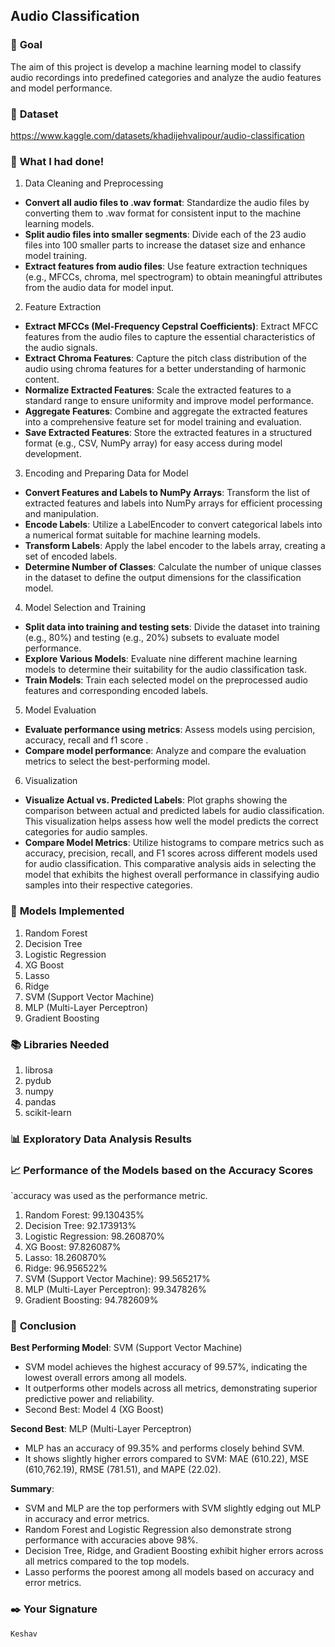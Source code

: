 ## **Audio Classification**

### 🎯 **Goal**

The aim of this project is develop a machine learning model to classify audio recordings into predefined categories and analyze the audio features and model performance.

### 🧵 **Dataset**

https://www.kaggle.com/datasets/khadijehvalipour/audio-classification

### 🧮 **What I had done!**

1. Data Cleaning and Preprocessing

- **Convert all audio files to .wav format**: Standardize the audio files by converting them to .wav format for consistent input to the machine learning models.
- **Split audio files into smaller segments**: Divide each of the 23 audio files into 100 smaller parts to increase the dataset size and enhance model training.
- **Extract features from audio files**: Use feature extraction techniques (e.g., MFCCs, chroma, mel spectrogram) to obtain meaningful attributes from the audio data for model input.

2. Feature Extraction

- **Extract MFCCs (Mel-Frequency Cepstral Coefficients)**: Extract MFCC features from the audio files to capture the essential characteristics of the audio signals.
- **Extract Chroma Features**: Capture the pitch class distribution of the audio using chroma features for a better understanding of harmonic content.
- **Normalize Extracted Features**: Scale the extracted features to a standard range to ensure uniformity and improve model performance.
- **Aggregate Features**: Combine and aggregate the extracted features into a comprehensive feature set for model training and evaluation.
- **Save Extracted Features**: Store the extracted features in a structured format (e.g., CSV, NumPy array) for easy access during model development.

3. Encoding and Preparing Data for Model

- **Convert Features and Labels to NumPy Arrays**: Transform the list of extracted features and labels into NumPy arrays for efficient processing and manipulation.
- **Encode Labels**: Utilize a LabelEncoder to convert categorical labels into a numerical format suitable for machine learning models.
- **Transform Labels**: Apply the label encoder to the labels array, creating a set of encoded labels.
- **Determine Number of Classes**: Calculate the number of unique classes in the dataset to define the output dimensions for the classification model.

4. Model Selection and Training

- **Split data into training and testing sets**: Divide the dataset into training (e.g., 80%) and testing (e.g., 20%) subsets to evaluate model performance.
- **Explore Various Models**: Evaluate nine different machine learning models to determine their suitability for the audio classification task.
- **Train Models**: Train each selected model on the preprocessed audio features and corresponding encoded labels.

5. Model Evaluation

- **Evaluate performance using metrics**: Assess models using percision, accuracy, recall and f1 score .
- **Compare model performance**: Analyze and compare the evaluation metrics to select the best-performing model.

6. Visualization

- **Visualize Actual vs. Predicted Labels**: Plot graphs showing the comparison between actual and predicted labels for audio classification. This visualization helps assess how well the model predicts the correct categories for audio samples.
- **Compare Model Metrics**: Utilize histograms to compare metrics such as accuracy, precision, recall, and F1 scores across different models used for audio classification. This comparative analysis aids in selecting the model that exhibits the highest overall performance in classifying audio samples into their respective categories.

### 🚀 **Models Implemented**

1. Random Forest
2. Decision Tree
3. Logistic Regression
4. XG Boost
5. Lasso
6. Ridge
7. SVM (Support Vector Machine)
8. MLP (Multi-Layer Perceptron)
9. Gradient Boosting

### 📚 **Libraries Needed**

1. librosa
2. pydub
3. numpy
4. pandas
5. scikit-learn

### 📊 **Exploratory Data Analysis Results**

### 📈 **Performance of the Models based on the Accuracy Scores**

`accuracy was used as the performance metric.

1. Random Forest: 99.130435%
2. Decision Tree: 92.173913%
3. Logistic Regression: 98.260870%
4. XG Boost: 97.826087%
5. Lasso: 18.260870%
6. Ridge: 96.956522%
7. SVM (Support Vector Machine): 99.565217%
8. MLP (Multi-Layer Perceptron): 99.347826%
9. Gradient Boosting: 94.782609%

### 📢 **Conclusion**

**Best Performing Model**: SVM (Support Vector Machine)

- SVM model achieves the highest accuracy of 99.57%, indicating the lowest overall errors among all models.
- It outperforms other models across all metrics, demonstrating superior predictive power and reliability.
- Second Best: Model 4 (XG Boost)

**Second Best**: MLP (Multi-Layer Perceptron)

- MLP has an accuracy of 99.35% and performs closely behind SVM.
- It shows slightly higher errors compared to SVM: MAE (610.22), MSE (610,762.19), RMSE (781.51), and MAPE (22.02).

**Summary**:

- SVM and MLP are the top performers with SVM slightly edging out MLP in accuracy and error metrics.
- Random Forest and Logistic Regression also demonstrate strong performance with accuracies above 98%.
- Decision Tree, Ridge, and Gradient Boosting exhibit higher errors across all metrics compared to the top models.
- Lasso performs the poorest among all models based on accuracy and error metrics.

### ✒️ **Your Signature**

`Keshav`
